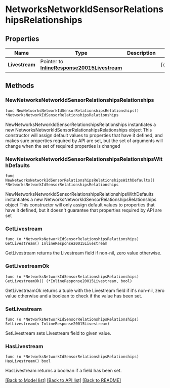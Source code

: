 # NetworksNetworkIdSensorRelationshipsRelationships

## Properties

Name | Type | Description | Notes
------------ | ------------- | ------------- | -------------
**Livestream** | Pointer to [**InlineResponse20015Livestream**](InlineResponse20015Livestream.md) |  | [optional] 

## Methods

### NewNetworksNetworkIdSensorRelationshipsRelationships

`func NewNetworksNetworkIdSensorRelationshipsRelationships() *NetworksNetworkIdSensorRelationshipsRelationships`

NewNetworksNetworkIdSensorRelationshipsRelationships instantiates a new NetworksNetworkIdSensorRelationshipsRelationships object
This constructor will assign default values to properties that have it defined,
and makes sure properties required by API are set, but the set of arguments
will change when the set of required properties is changed

### NewNetworksNetworkIdSensorRelationshipsRelationshipsWithDefaults

`func NewNetworksNetworkIdSensorRelationshipsRelationshipsWithDefaults() *NetworksNetworkIdSensorRelationshipsRelationships`

NewNetworksNetworkIdSensorRelationshipsRelationshipsWithDefaults instantiates a new NetworksNetworkIdSensorRelationshipsRelationships object
This constructor will only assign default values to properties that have it defined,
but it doesn't guarantee that properties required by API are set

### GetLivestream

`func (o *NetworksNetworkIdSensorRelationshipsRelationships) GetLivestream() InlineResponse20015Livestream`

GetLivestream returns the Livestream field if non-nil, zero value otherwise.

### GetLivestreamOk

`func (o *NetworksNetworkIdSensorRelationshipsRelationships) GetLivestreamOk() (*InlineResponse20015Livestream, bool)`

GetLivestreamOk returns a tuple with the Livestream field if it's non-nil, zero value otherwise
and a boolean to check if the value has been set.

### SetLivestream

`func (o *NetworksNetworkIdSensorRelationshipsRelationships) SetLivestream(v InlineResponse20015Livestream)`

SetLivestream sets Livestream field to given value.

### HasLivestream

`func (o *NetworksNetworkIdSensorRelationshipsRelationships) HasLivestream() bool`

HasLivestream returns a boolean if a field has been set.


[[Back to Model list]](../README.md#documentation-for-models) [[Back to API list]](../README.md#documentation-for-api-endpoints) [[Back to README]](../README.md)



